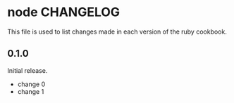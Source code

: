 # node CHANGELOG

This file is used to list changes made in each version of the ruby cookbook.

## 0.1.0

Initial release.

- change 0
- change 1

